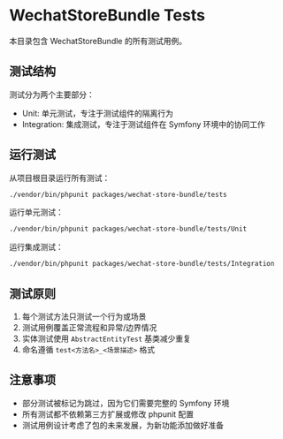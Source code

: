 # WechatStoreBundle Tests

本目录包含 WechatStoreBundle 的所有测试用例。

## 测试结构

测试分为两个主要部分：

- Unit: 单元测试，专注于测试组件的隔离行为
- Integration: 集成测试，专注于测试组件在 Symfony 环境中的协同工作

## 运行测试

从项目根目录运行所有测试：

```bash
./vendor/bin/phpunit packages/wechat-store-bundle/tests
```

运行单元测试：

```bash
./vendor/bin/phpunit packages/wechat-store-bundle/tests/Unit
```

运行集成测试：

```bash
./vendor/bin/phpunit packages/wechat-store-bundle/tests/Integration
```

## 测试原则

1. 每个测试方法只测试一个行为或场景
2. 测试用例覆盖正常流程和异常/边界情况
3. 实体测试使用 `AbstractEntityTest` 基类减少重复
4. 命名遵循 `test<方法名>_<场景描述>` 格式

## 注意事项

- 部分测试被标记为跳过，因为它们需要完整的 Symfony 环境
- 所有测试都不依赖第三方扩展或修改 phpunit 配置
- 测试用例设计考虑了包的未来发展，为新功能添加做好准备 